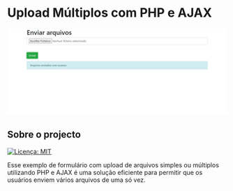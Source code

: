 # Upload Múltiplos com PHP e AJAX
![Capa](img/capa.JPG)
## Sobre o projecto
[![Licença: MIT](https://img.shields.io/badge/License-MIT-green.svg)](https://github.com/dorivaldongoma/UploadMultiplosPHPAJAX/blob/main/LICENSE)

Esse exemplo de formulário com upload de arquivos simples ou múltiplos utilizando PHP e AJAX é uma solução eficiente para permitir que os usuários enviem vários arquivos de uma só vez.